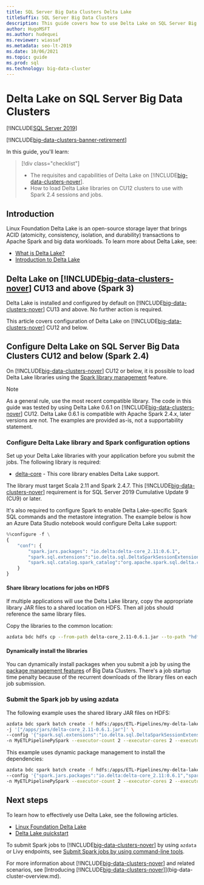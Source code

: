 ```yaml
---
title: SQL Server Big Data Clusters Delta Lake
titleSuffix: SQL Server Big Data Clusters
description: This guide covers how to use Delta Lake on SQL Server Big Data Clusters.
author: HugoMSFT 
ms.author: hudequei
ms.reviewer: wiassaf
ms.metadata: seo-lt-2019
ms.date: 10/06/2021
ms.topic: guide
ms.prod: sql
ms.technology: big-data-cluster
---
```


# Delta Lake on SQL Server Big Data Clusters

[!INCLUDE[SQL Server 2019](../includes/applies-to-version/sqlserver2019.md)]

[!INCLUDE[big-data-clusters-banner-retirement](../includes/bdc-banner-retirement.md)]

In this guide, you'll learn:

> [!div class="checklist"]
> * The requisites and capabilities of Delta Lake on [!INCLUDE[big-data-clusters-nover](../includes/ssbigdataclusters-ss-nover.md)].
> * How to load Delta Lake libraries on CU12 clusters to use with Spark 2.4 sessions and jobs.

## Introduction

Linux Foundation Delta Lake is an open-source storage layer that brings ACID (atomicity, consistency, isolation, and durability) transactions to Apache Spark and big data workloads. To learn more about Delta Lake, see:

* [What is Delta Lake?](/azure/synapse-analytics/spark/apache-spark-what-is-delta-lake)
* [Introduction to Delta Lake](https://docs.delta.io/1.0.0/delta-intro.html)

## Delta Lake on [!INCLUDE[big-data-clusters-nover](../includes/ssbigdataclusters-ss-nover.md)] CU13 and above (Spark 3)

Delta Lake is installed and configured by default on [!INCLUDE[big-data-clusters-nover](../includes/ssbigdataclusters-ss-nover.md)] CU13 and above. No further action is required.

This article covers configuration of Delta Lake on [!INCLUDE[big-data-clusters-nover](../includes/ssbigdataclusters-ss-nover.md)] CU12 and below.

## Configure Delta Lake on SQL Server Big Data Clusters CU12 and below (Spark 2.4)

On [!INCLUDE[big-data-clusters-nover](../includes/ssbigdataclusters-ss-nover.md)] CU12 or below, it is possible to load Delta Lake libraries using the [Spark library management](spark-install-packages.md) feature.

> [!NOTE]
> As a general rule, use the most recent compatible library. The code in this guide was tested by using Delta Lake 0.6.1 on [!INCLUDE[big-data-clusters-nover](../includes/ssbigdataclusters-ss-nover.md)] CU12. Delta Lake 0.6.1 is compatible with Apache Spark 2.4.x, later versions are not. The examples are provided as-is, not a supportability statement.

### Configure Delta Lake library and Spark configuration options

Set up your Delta Lake libraries with your application before you submit the jobs. The following library is required:

* [delta-core](https://mvnrepository.com/artifact/io.delta/delta-core) - This core library enables Delta Lake support.

The library must target Scala 2.11 and Spark 2.4.7. This [!INCLUDE[big-data-clusters-nover](../includes/ssbigdataclusters-ss-nover.md)] requirement is for SQL Server 2019 Cumulative Update 9 (CU9) or later.

It's also required to configure Spark to enable Delta Lake-specific Spark SQL commands and the metastore integration. The example below is how an Azure Data Studio notebook would configure Delta Lake support:

```python
%%configure -f \
{
    "conf": {
        "spark.jars.packages": "io.delta:delta-core_2.11:0.6.1",
        "spark.sql.extensions":"io.delta.sql.DeltaSparkSessionExtension",
        "spark.sql.catalog.spark_catalog":"org.apache.spark.sql.delta.catalog.DeltaCatalog"
    }
}
```

#### Share library locations for jobs on HDFS

If multiple applications will use the Delta Lake library, copy the appropriate library JAR files to a shared location on HDFS. Then all jobs should reference the same library files.

Copy the libraries to the common location:

```bash
azdata bdc hdfs cp --from-path delta-core_2.11-0.6.1.jar --to-path "hdfs:/apps/jars/delta-core_2.11-0.6.1.jar"
```

#### Dynamically install the libraries

You can dynamically install packages when you submit a job by using the [package management features](spark-install-packages.md) of Big Data Clusters. There's a job startup time penalty because of the recurrent downloads of the library files on each job submission.

### Submit the Spark job by using azdata

The following example uses the shared library JAR files on HDFS:

```bash
azdata bdc spark batch create -f hdfs:/apps/ETL-Pipelines/my-delta-lake-python-job.py \
-j '["/apps/jars/delta-core_2.11-0.6.1.jar"]' \
--config '{"spark.sql.extensions":"io.delta.sql.DeltaSparkSessionExtension","spark.sql.catalog.spark_catalog":"org.apache.spark.sql.delta.catalog.DeltaCatalog"}' \
-n MyETLPipelinePySpark --executor-count 2 --executor-cores 2 --executor-memory 1664m
```

This example uses dynamic package management to install the dependencies:

```bash
azdata bdc spark batch create -f hdfs:/apps/ETL-Pipelines/my-delta-lake-python-job.py \
--config '{"spark.jars.packages":"io.delta:delta-core_2.11:0.6.1","spark.sql.extensions":"io.delta.sql.DeltaSparkSessionExtension","spark.sql.catalog.spark_catalog":"org.apache.spark.sql.delta.catalog.DeltaCatalog"' \
-n MyETLPipelinePySpark --executor-count 2 --executor-cores 2 --executor-memory 1664m
```

## Next steps

To learn how to effectively use Delta Lake, see the following articles.

* [Linux Foundation Delta Lake](/azure/synapse-analytics/spark/apache-spark-delta-lake-overview)
* [Delta Lake quickstart](https://docs.delta.io/0.6.1/quick-start.html)

To submit Spark jobs to [!INCLUDE[big-data-clusters-nover](../includes/ssbigdataclusters-ss-nover.md)] by using `azdata` or Livy endpoints, see [Submit Spark jobs by using command-line tools](spark-submit-job-command-line.md).

For more information about [!INCLUDE[big-data-clusters-nover](../includes/ssbigdataclusters-ss-nover.md)] and related scenarios, see [Introducing [!INCLUDE[big-data-clusters-nover](../includes/ssbigdataclusters-ss-nover.md)]](big-data-cluster-overview.md).

